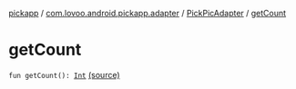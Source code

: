 [pickapp](../../index.md) / [com.lovoo.android.pickapp.adapter](../index.md) / [PickPicAdapter](index.md) / [getCount](./get-count.md)

# getCount

`fun getCount(): `[`Int`](https://kotlinlang.org/api/latest/jvm/stdlib/kotlin/-int/index.html) [(source)](https://github.com/lovoo/android-pickpic/blob/master/pickapp/src/main/kotlin/com/lovoo/android/pickapp/adapter/PickPicAdapter.kt#L27)